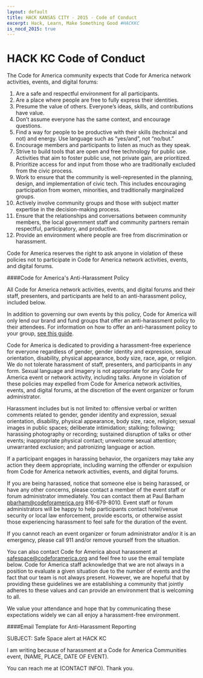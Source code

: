```yaml
---
layout: default
title: HACK KANSAS CITY - 2015 - Code of Conduct
excerpt: Hack, Learn, Make Something Good #HACKKC
is_nocd_2015: true
---
```


HACK KC Code of Conduct
=======================

The Code for America community expects that Code for America network activities, events, and digital forums:

1. Are a safe and respectful environment for all participants.
2. Are a place where people are free to fully express their identities.
3. Presume the value of others. Everyone’s ideas, skills, and contributions have value.
4. Don’t assume everyone has the same context, and encourage questions.
5. Find a way for people to be productive with their skills (technical and not) and energy. Use language such as “yes/and”, not “no/but.”
6. Encourage members and participants to listen as much as they speak.
7. Strive to build tools that are open and free technology for public use. Activities that aim to foster public use, not private gain, are prioritized.
8. Prioritize access for and input from those who are traditionally excluded from the civic process.
9. Work to ensure that the community is well-represented in the planning, design, and implementation of civic tech. This includes encouraging participation from women, minorities, and traditionally marginalized groups. 
10. Actively involve community groups and those with subject matter expertise in the decision-making process.
11. Ensure that the relationships and conversations between community members, the local government staff and community partners remain respectful, participatory, and productive.
12. Provide an environment where people are free from discrimination or harassment.

Code for America reserves the right to ask anyone in violation of these policies not to participate in Code for America network activities, events, and digital forums.

####Code for America's Anti-Harassment Policy

All Code for America network activities, events, and digital forums
and their staff, presenters, and participants are held to an
anti-harassment policy, included below.

In addition to governing our own events by this policy, Code for
America will only lend our brand and fund groups that offer an
anti-harassment policy to their attendees. For information on how
to offer an anti-harassment policy to your group, <a
href="https://docs.google.com/a/codeforamerica.org/document/d/1Zg2FDt7awgfCmdcbzMwKHMb1A7KDOhs_z7ibCb3TLLQ/edit">see
this guide</a>.

Code for America is dedicated to providing a harassment-free
experience for everyone regardless of gender, gender identity and
expression, sexual orientation, disability, physical appearance,
body size, race, age, or religion. We do not tolerate harassment
of staff, presenters, and participants in any form. Sexual language
and imagery is not appropriate for any Code for America event or
network activity, including talks. Anyone in violation of these
policies may expelled from Code for America network activities,
events, and digital forums, at the discretion of the event organizer
or forum administrator.

Harassment includes but is not limited to: offensive verbal or
written comments related to gender, gender identity and expression,
sexual orientation, disability, physical appearance, body size,
race, religion; sexual images in public spaces; deliberate intimidation;
stalking; following; harassing photography or recording; sustained
disruption of talks or other events; inappropriate physical contact;
unwelcome sexual attention; unwarranted exclusion; and patronizing
language or action.

If a participant engages in harassing behavior, the organizers may
take any action they deem appropriate, including warning the offender
or expulsion from Code for America network activities, events, and
digital forums.

If you are being harassed, notice that someone else is being harassed,
or have any other concerns, please contact a member of the event
staff or forum administrator immediately. You can contact them at
Paul Barham pbarham@codeforamerica.org 816-679-8010. Event staff
or forum administrators will be happy to help participants contact
hotel/venue security or local law enforcement, provide escorts, or
otherwise assist those experiencing harassment to feel safe for the
duration of the event.

If you cannot reach an event organizer or forum administrator and/or
it is an emergency, please call 911 and/or remove yourself from the
situation.

You can also contact Code for America about harassment at
safespace@codeforamerica.org and feel free to use the email template
below. Code for America staff acknowledge that we are not always
in a position to evaluate a given situation due to the number of
events and the fact that our team is not always present. However,
we are hopeful that by providing these guidelines we are establishing
a community that jointly adheres to these values and can provide
an environment that is welcoming to all.

We value your attendance and hope that by communicating these
expectations widely we can all enjoy a harassment-free environment.

####Email Template for Anti-Harassment Reporting

SUBJECT: Safe Space alert at HACK KC

I am writing because of harassment at a Code for America Communities event, (NAME, PLACE, DATE OF EVENT). 

You can reach me at (CONTACT INFO). Thank you.
